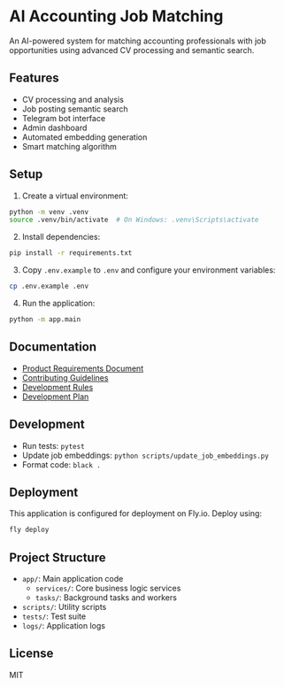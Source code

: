 # AI Accounting Job Matching

An AI-powered system for matching accounting professionals with job opportunities using advanced CV processing and semantic search.

## Features

- CV processing and analysis
- Job posting semantic search
- Telegram bot interface
- Admin dashboard
- Automated embedding generation
- Smart matching algorithm

## Setup

1. Create a virtual environment:
```bash
python -m venv .venv
source .venv/bin/activate  # On Windows: .venv\Scripts\activate
```

2. Install dependencies:
```bash
pip install -r requirements.txt
```

3. Copy `.env.example` to `.env` and configure your environment variables:
```bash
cp .env.example .env
```

4. Run the application:
```bash
python -m app.main
```

## Documentation

- [Product Requirements Document](docs/PRD.md)
- [Contributing Guidelines](docs/CONTRIBUTING.md)
- [Development Rules](docs/DEVELOPMENT_RULES.md)
- [Development Plan](docs/DEVELOPMENT_PLAN.md)

## Development

- Run tests: `pytest`
- Update job embeddings: `python scripts/update_job_embeddings.py`
- Format code: `black .`

## Deployment

This application is configured for deployment on Fly.io. Deploy using:

```bash
fly deploy
```

## Project Structure

- `app/`: Main application code
  - `services/`: Core business logic services
  - `tasks/`: Background tasks and workers
- `scripts/`: Utility scripts
- `tests/`: Test suite
- `logs/`: Application logs

## License

MIT
